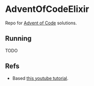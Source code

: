 # AdventOfCodeElixir

Repo for [Advent of Code](https://adventofcode.com/) solutions.

## Running

TODO

## Refs

- Based [this youtube tutorial](https://youtu.be/gpaV4bgEG-g?si=-VK-fPQrz5IQ2mr0).
